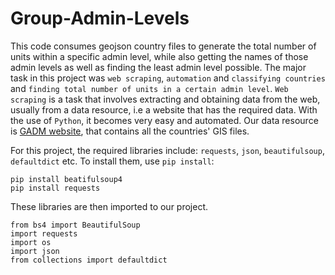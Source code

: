 # Group-Admin-Levels
This code consumes geojson country files to generate the total number of units within a specific admin level, while also getting the names of those admin levels as well as finding the least admin level possible.
The major task in this project was `web scraping`, `automation` and `classifying countries` and `finding total number of units in a certain admin level`.
`Web scraping` is a task that involves extracting and obtaining data from the web, usually from a data resource, i.e a website that has the required data. With the use of `Python`,
it becomes very easy and automated.
Our data resource is [GADM website](https://gadm.org/download_country.html), that contains all the countries' GIS files.

For this project, the required libraries include: `requests`, `json`, `beautifulsoup`, `defaultdict` etc. To install them, use `pip install`:
```
pip install beatifulsoup4
pip install requests
```

These libraries are then imported to our project.
``` 
from bs4 import BeautifulSoup
import requests
import os 
import json
from collections import defaultdict
```
